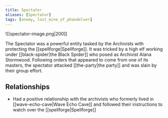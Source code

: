 ```yaml
---
title: Spectator
aliases: [Spectator]
tags: [enemy, lost_mine_of_phandelver]
---
```

![[spectator-image.png|200]]

The Spectator was a powerful entity tasked by the Archivists with protecting the [[spellforge|Spellforge]]. It was tricked by a high elf working under [[black-spider|the Black Spider]] who posed as Archivist Alana Stormwood. Following orders that appeared to come from one of its masters, the spectator attacked [[the-party|the party]] and was slain by their group effort.

## Relationships
- Had a positive relationship with the archivists who formerly lived in [[wave-echo-cave|Wave Echo Cave]] and followed their instructions to watch over the [[spellforge|Spellforge]]